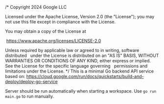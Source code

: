 /*
  Copyright 2024 Google LLC
  
  Licensed under the Apache License, Version 2.0 (the "License");
  you may not use this file except in compliance with the License.  
  
  You may obtain a copy of the License at
  
   https://www.apache.org/licenses/LICENSE-2.0
  
  Unless required by applicable law or agreed to in writing, software
  distributed  
  under the License is distributed on an "AS IS" BASIS,
  WITHOUT WARRANTIES OR CONDITIONS OF ANY KIND, either express or implied.
  See the License for the specific language governing  
  permissions and
  limitations under the License.
*/
This is a minimal Go backend API service based on: https://cloud.google.com/run/docs/quickstarts/build-and-deploy/deploy-go-service

Server should be run automatically when starting a workspace. Use `go run main.go` to run manually.
